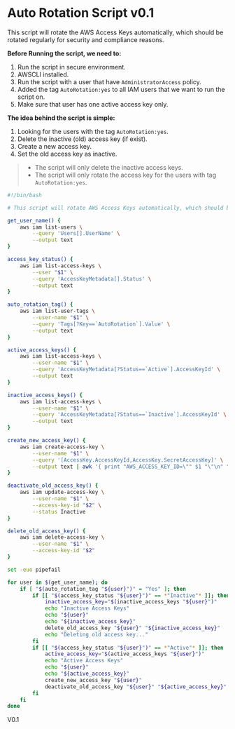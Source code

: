# Auto Rotation Script v0.1

This script will rotate the AWS Access Keys automatically, which should be rotated regularly for security and compliance reasons.



**Before Running the script, we need to:**

1. Run the script in secure environment.
2. AWSCLI installed.
3. Run the script with a user that have `AdministratorAccess` policy.
4. Added the tag `AutoRotation:yes` to all IAM users that we want to run the script on.
5. Make sure that user has one active access key only.

**The idea behind the script is simple:**

1. Looking for the users with the tag `AutoRotation:yes`.
2. Delete the inactive (old) access key (if exist).
3. Create a new access key.
4. Set the old access key as inactive.



> - The script will only delete the inactive access keys.
> - The script will only rotate the access key for the users with tag `AutoRotation:yes`.



```sh
#!/bin/bash

# This script will rotate AWS Access Keys automatically, which should be rotated regularly for security and compliance reasons

get_user_name() {
    aws iam list-users \
        --query 'Users[].UserName' \
        --output text
}

access_key_status() {
    aws iam list-access-keys \
        --user "$1" \
        --query 'AccessKeyMetadata[].Status' \
        --output text
}

auto_rotation_tag() {
    aws iam list-user-tags \
        --user-name "$1" \
        --query 'Tags[?Key==`AutoRotation`].Value' \
        --output text
}

active_access_keys() {
    aws iam list-access-keys \
        --user-name "$1" \
        --query 'AccessKeyMetadata[?Status==`Active`].AccessKeyId' \
        --output text
}

inactive_access_keys() {
    aws iam list-access-keys \
        --user-name "$1" \
        --query 'AccessKeyMetadata[?Status==`Inactive`].AccessKeyId' \
        --output text
}

create_new_access_key() {
    aws iam create-access-key \
        --user-name "$1" \
        --query '[AccessKey.AccessKeyId,AccessKey.SecretAccessKey]' \
        --output text | awk '{ print "AWS_ACCESS_KEY_ID=\"" $1 "\"\n" "AWS_SECRET_ACCESS_KEY=\"" $2 "\"" }'
}

deactivate_old_access_key() {
    aws iam update-access-key \
        --user-name "$1" \
        --access-key-id "$2" \
        --status Inactive
}

delete_old_access_key() {
    aws iam delete-access-key \
        --user-name "$1" \
        --access-key-id "$2"
}

set -euo pipefail

for user in $(get_user_name); do
    if [ "$(auto_rotation_tag "${user}")" = "Yes" ]; then
        if [[ "$(access_key_status "${user}")" == *"Inactive"* ]]; then
            inactive_access_key="$(inactive_access_keys "${user}")"
            echo "Inactive Access Keys"
            echo "${user}"
            echo "${inactive_access_key}"
            delete_old_access_key "${user}" "${inactive_access_key}"
            echo "Deleting old access key..."
        fi
        if [[ "$(access_key_status "${user}")" == *"Active"* ]]; then
            active_access_key="$(active_access_keys "${user}")"
            echo "Active Access Keys"
            echo "${user}"
            echo "${active_access_key}"
            create_new_access_key "${user}"
            deactivate_old_access_key "${user}" "${active_access_key}"
        fi
    fi
done
```

V0.1